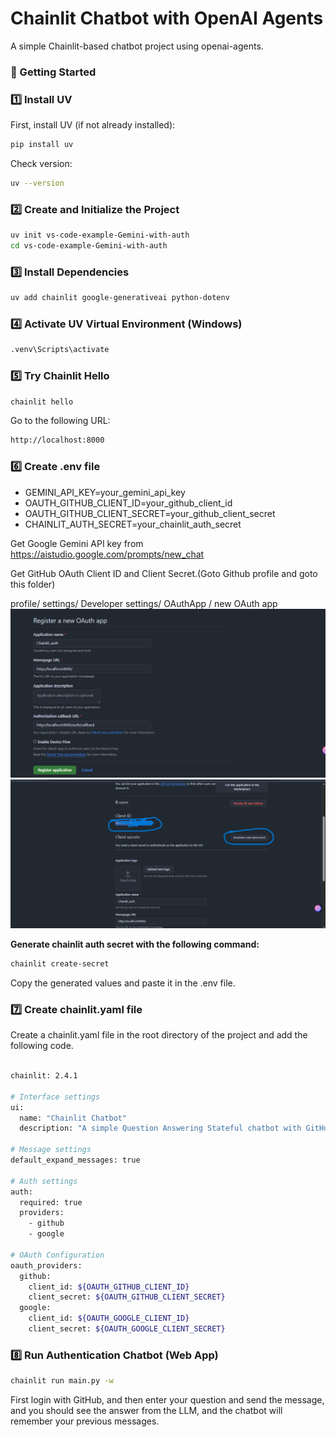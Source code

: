 

# Chainlit Chatbot with OpenAI Agents
A simple Chainlit-based chatbot project using openai-agents.


### 📁 Getting Started

### 1️⃣ Install UV 
First, install UV (if not already installed):
```bash
pip install uv
```

Check version:
```bash
uv --version
```


### 2️⃣ Create and Initialize the Project
```bash
uv init vs-code-example-Gemini-with-auth
cd vs-code-example-Gemini-with-auth
```



### 3️⃣ Install Dependencies
```bash
uv add chainlit google-generativeai python-dotenv
```

### 4️⃣ Activate UV Virtual Environment (Windows)
```bash
.venv\Scripts\activate

```

### 5️⃣ Try Chainlit Hello
```bash
chainlit hello
```
Go to the following URL:
```bash
http://localhost:8000
```

### 6️⃣ Create .env file
* GEMINI_API_KEY=your_gemini_api_key
* OAUTH_GITHUB_CLIENT_ID=your_github_client_id
* OAUTH_GITHUB_CLIENT_SECRET=your_github_client_secret
* CHAINLIT_AUTH_SECRET=your_chainlit_auth_secret


Get Google Gemini API key from https://aistudio.google.com/prompts/new_chat

Get GitHub OAuth Client ID and Client Secret.(Goto Github profile and goto this folder)

profile/ settings/ Developer settings/ OAuthApp / new OAuth app
![Alt text](images/img2.png)
![Alt text](images/img1.png)



**Generate chainlit auth secret with the following command:**
```bash
chainlit create-secret
```
Copy the generated values and paste it in the .env file.


### 7️⃣ Create chainlit.yaml file
Create a chainlit.yaml file in the root directory of the project and add the following code.
```bash

chainlit: 2.4.1

# Interface settings
ui:
  name: "Chainlit Chatbot"
  description: "A simple Question Answering Stateful chatbot with GitHub authentication built with Python, UV, and Chainlit."

# Message settings
default_expand_messages: true

# Auth settings
auth:
  required: true
  providers: 
    - github
    - google

# OAuth Configuration
oauth_providers:
  github:
    client_id: ${OAUTH_GITHUB_CLIENT_ID}
    client_secret: ${OAUTH_GITHUB_CLIENT_SECRET} 
  google:
    client_id: ${OAUTH_GOOGLE_CLIENT_ID}
    client_secret: ${OAUTH_GOOGLE_CLIENT_SECRET}   


```    

### 8️⃣ Run Authentication Chatbot (Web App)
```bash
chainlit run main.py -w
```

First login with GitHub, and then enter your question and send the message, and you should see the answer from the LLM, and the chatbot will remember your previous messages.

